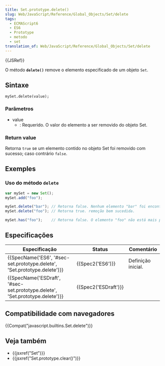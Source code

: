 ```yaml
---
title: Set.prototype.delete()
slug: Web/JavaScript/Reference/Global_Objects/Set/delete
tags:
  - ECMAScript6
  - ES6
  - Prototype
  - metodo
  - set
translation_of: Web/JavaScript/Reference/Global_Objects/Set/delete
---
```

{{JSRef}}

O método **`delete()`** remove o elemento especificado de um objeto `Set`.

## Sintaxe

```
mySet.delete(value);
```

### Parâmetros

- value
  - : Requerido. O valor do elemento a ser removido do objeto Set.

### Return value

Retorna `true` se um elemento contido no objeto Set foi removido com sucesso; caso contrário `false`.

## Exemples

### Uso do método `delete`

```js
var mySet = new Set();
mySet.add("foo");

mySet.delete("bar"); // Retorna false. Nenhum elemento "bar" foi encontrado para deletar.
mySet.delete("foo"); // Retorna true. remoção bem sucedida.

mySet.has("foo");    // Retorna false. O elemento "foo" não está mais presente.
```

## Especificações

| Especificação                                                                                        | Status                       | Comentário         |
| ---------------------------------------------------------------------------------------------------- | ---------------------------- | ------------------ |
| {{SpecName('ES6', '#sec-set.prototype.delete', 'Set.prototype.delete')}}     | {{Spec2('ES6')}}         | Definição inicial. |
| {{SpecName('ESDraft', '#sec-set.prototype.delete', 'Set.prototype.delete')}} | {{Spec2('ESDraft')}} |                    |

## Compatibilidade com navegadores

{{Compat("javascript.builtins.Set.delete")}}

## Veja também

- {{jsxref("Set")}}
- {{jsxref("Set.prototype.clear()")}}
